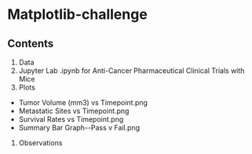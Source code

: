 # Matplotlib-challenge
## Contents
1) Data
1) Jupyter Lab .ipynb for Anti-Cancer Pharmaceutical Clinical Trials with Mice
1) Plots
  * Tumor Volume (mm3) vs Timepoint.png
  * Metastatic Sites vs Timepoint.png
  * Survival Rates vs Timepoint.png
  * Summary Bar Graph--Pass v Fail.png
1) Observations
